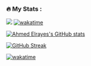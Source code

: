 ### :fire: My Stats :
![](https://komarev.com/ghpvc/?username=Ahmed-Elrayes) [![wakatime](https://wakatime.com/badge/user/76675745-21ce-4932-aeba-d1b0aada6544.svg)](https://wakatime.com/@76675745-21ce-4932-aeba-d1b0aada6544)

[![Ahmed Elrayes's GitHub stats](https://github-readme-stats.vercel.app/api?username=Ahmed-Elrayes&show_icons=true&count_private=true&theme=tokyonight)](https://github.com/Ahmed-Elrayes/Ahmed-Elrayes)

[![GitHub Streak](http://github-readme-streak-stats.herokuapp.com?user=Ahmed-Elrayes&theme=radical)]([https://git.io/streak-stats](https://github.com/Ahmed-Elrayes/Ahmed-Elrayes))

[![wakatime](https://wakatime.com/share/@Elrayes/40ff1f44-c722-49d1-aeda-46ac618ffce7.svg)](https://wakatime.com/@76675745-21ce-4932-aeba-d1b0aada6544)
